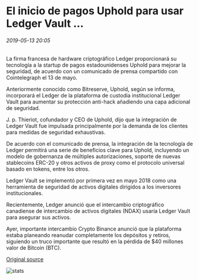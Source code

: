 # El inicio de pagos Uphold para usar Ledger Vault ...

###### 2019-05-13 20:05

La firma francesa de hardware criptográfico Ledger proporcionará su tecnología a la startup de pagos estadounidenses Uphold para mejorar la seguridad, de acuerdo con un comunicado de prensa compartido con Cointelegraph el 13 de mayo.

Anteriormente conocido como Bitreserve, Uphold, según se informa, incorporará el Ledger de la plataforma de custodia institucional Ledger Vault para aumentar su protección anti-hack añadiendo una capa adicional de seguridad.

J. p. Thieriot, cofundador y CEO de Uphold, dijo que la integración de Ledger Vault fue impulsada principalmente por la demanda de los clientes para medidas de seguridad exhaustivas.

De acuerdo con el comunicado de prensa, la integración de la tecnología de Ledger permitirá una serie de beneficios clave para Uphold, incluyendo un modelo de gobernanza de múltiples autorizaciones, soporte de nuevas stablecoins ERC-20 y otros activos de proxy como el protocolo universal basado en tokens, entre los otros.

Ledger Vault se implementó por primera vez en mayo 2018 como una herramienta de seguridad de activos digitales dirigidos a los inversores institucionales.

Recientemente, Ledger anunció que el intercambio criptográfico canadiense de intercambio de activos digitales (NDAX) usaría Ledger Vault para asegurar sus activos.

Ayer, importante intercambio Crypto Binance anunció que la plataforma estaba planeando reanudar completamente los depósitos y retiros, siguiendo un truco importante que resultó en la pérdida de $40 millones valor de Bitcoin (BTC).

[Original source](https://cointelegraph.com/news/payments-startup-uphold-to-use-ledger-vault)

![stats](https://c.statcounter.com/11760860/0/a89fa40b/1/ "stats")